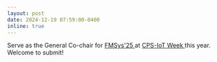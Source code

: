 ```yaml
---
layout: post
date: 2024-12-19 07:59:00-0400
inline: true
---
```

Serve as the General Co-chair for <a href="https://fmsys-org.github.io/2025/index.html" target="_blank" rel="noopener noreferrer"> FMSys'25 </a> at <a href="https://cps-iot-week2025.ics.uci.edu/" target="_blank" rel="noopener noreferrer"> CPS-IoT Week </a> this year. Welcome to submit!
